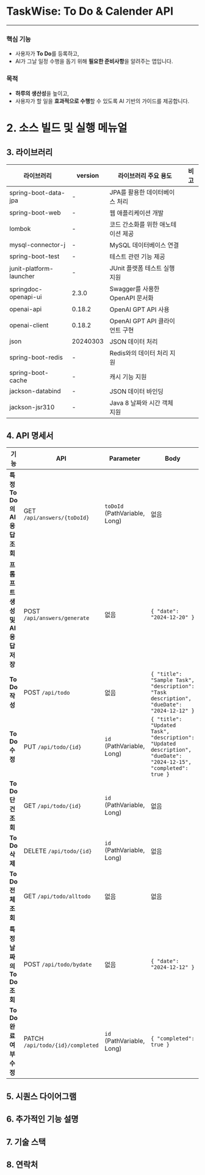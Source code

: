 # TaskWise: To Do & Calender API
---

### 핵심 기능
- 사용자가 **To Do**를 등록하고,
- AI가 그날 일정 수행을 돕기 위해 **필요한 준비사항**을 알려주는 앱입니다.

### 목적
- **하루의 생산성**을 높이고,
- 사용자가 할 일을 **효과적으로 수행**할 수 있도록 AI 기반의 가이드를 제공합니다.


# 2. 소스 빌드 및 실행 메뉴얼

## 3. 라이브러리 
| 라이브러리              | version        | 라이브러리 주요 용도              | 비고 |
|-------------------------|----------------|----------------------------------|------|
| spring-boot-data-jpa    | -              | JPA를 활용한 데이터베이스 처리     |      |
| spring-boot-web         | -              | 웹 애플리케이션 개발              |      |
| lombok                  | -              | 코드 간소화를 위한 애노테이션 제공 |      |
| mysql-connector-j       | -              | MySQL 데이터베이스 연결           |      |
| spring-boot-test        | -              | 테스트 관련 기능 제공             |      |
| junit-platform-launcher | -              | JUnit 플랫폼 테스트 실행 지원      |      |
| springdoc-openapi-ui    | 2.3.0          | Swagger를 사용한 OpenAPI 문서화    |      |
| openai-api              | 0.18.2         | OpenAI GPT API 사용              |      |
| openai-client           | 0.18.2         | OpenAI GPT API 클라이언트 구현     |      |
| json                    | 20240303       | JSON 데이터 처리                 |      |
| spring-boot-redis       | -              | Redis와의 데이터 처리 지원         |      |
| spring-boot-cache       | -              | 캐시 기능 지원                   |      |
| jackson-databind        | -              | JSON 데이터 바인딩               |      |
| jackson-jsr310          | -              | Java 8 날짜와 시간 객체 지원       |      |



## 4. API 명세서

| **기능**                        | **API**                           | **Parameter**                              | **Body**                                                                                      | **Response**                                                                                         |
|---------------------------------|-----------------------------------|-------------------------------------------|----------------------------------------------------------------------------------------------|------------------------------------------------------------------------------------------------------|
| **특정 To Do의 AI 응답 조회**    | GET `/api/answers/{toDoId}`       | `toDoId` (PathVariable, Long)             | 없음                                                                                         | `List<AnswerResponseDto>`                                                                            |
| **프롬프트 생성 및 AI 응답 저장**| POST `/api/answers/generate`      | 없음                                       | `{ "date": "2024-12-20" }`                                                                   | `{ "message": "응답이 성공적으로 저장되었습니다." }`                                                  |
| **To Do 작성**                  | POST `/api/todo`                  | 없음                                       | `{ "title": "Sample Task", "description": "Task description", "dueDate": "2024-12-12" }`    | `{ "messege": "작성이 완료되었습니다." }`                                                            |
| **To Do 수정**                  | PUT `/api/todo/{id}`              | `id` (PathVariable, Long)                 | `{ "title": "Updated Task", "description": "Updated description", "dueDate": "2024-12-15", "completed": true }` | `{ "message": "수정이 완료되었습니다." }`                                                            |
| **To Do 단건 조회**             | GET `/api/todo/{id}`              | `id` (PathVariable, Long)                 | 없음                                                                                         | `{ "id": 1, "title": "Sample Task", "description": "Task description", "dueDate": "2024-12-12", "completed": false }` |
| **To Do 삭제**                  | DELETE `/api/todo/{id}`           | `id` (PathVariable, Long)                 | 없음                                                                                         | `{ "message": "항목이 삭제되었습니다." }`                                                            |
| **To Do 전체 조회**             | GET `/api/todo/alltodo`           | 없음                                       | 없음                                                                                         | `List<GetAllToDoResponseDto>`                                                                        |
| **특정 날짜의 To Do 조회**       | POST `/api/todo/bydate`           | 없음                                       | `{ "date": "2024-12-12" }`                                                                   | `List<GetToDoByDateResponseDto>`                                                                     |
| **To Do 완료 여부 수정**         | PATCH `/api/todo/{id}/completed`  | `id` (PathVariable, Long)                 | `{ "completed": true }`                                                                      | `{ "messege": "수정이 완료되었습니다." }`                                                            |



## 5. 시퀀스 다이어그램 

## 6. 추가적인 기능 설명

## 7. 기술 스택 

## 8. 연락처
